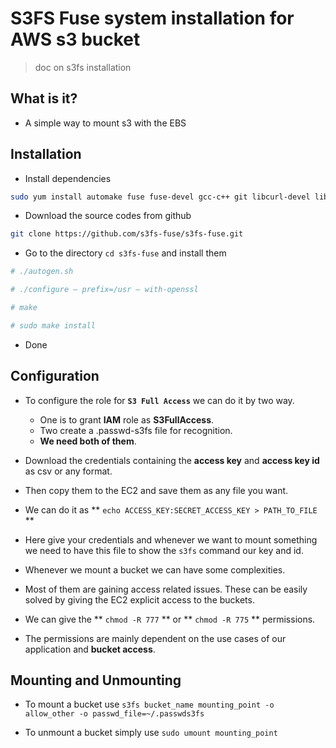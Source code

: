 # S3FS Fuse system installation for AWS s3 bucket

> doc on s3fs installation

## What is it?

- A simple way to mount s3 with the EBS

## Installation

- Install dependencies

```bash
sudo yum install automake fuse fuse-devel gcc-c++ git libcurl-devel libxml2-devel make openssl-devel
```

- Download the source codes from github

```bash
git clone https://github.com/s3fs-fuse/s3fs-fuse.git
```

- Go to the directory `cd s3fs-fuse` and install them

```bash
# ./autogen.sh

# ./configure — prefix=/usr — with-openssl

# make

# sudo make install
```

- Done

## Configuration

- To configure the role for **`S3 Full Access`** we can do it by two way.

  - One is to grant **IAM** role as **S3FullAccess**.
  - Two create a .passwd-s3fs file for recognition.
  - **We need both of them**.

- Download the credentials containing the **access key** and **access key id** as csv or any format.

- Then copy them to the EC2 and save them as any file you want.

- We can do it as ** `echo ACCESS_KEY:SECRET_ACCESS_KEY > PATH_TO_FILE` **

- Here give your credentials and whenever we want to mount something we need to have this file to show the `s3fs` command our key and id.

- Whenever we mount a bucket we can have some complexities.

- Most of them are gaining access related issues. These can be easily solved by giving the EC2 explicit access to the buckets.

- We can give the ** `chmod -R 777` ** or ** `chmod -R 775` ** permissions.

- The permissions are mainly dependent on the use cases of our application and **bucket access**.

## Mounting and Unmounting

- To mount a bucket use `s3fs bucket_name mounting_point -o allow_other -o passwd_file=~/.passwds3fs`

- To unmount a bucket simply use `sudo umount mounting_point`
